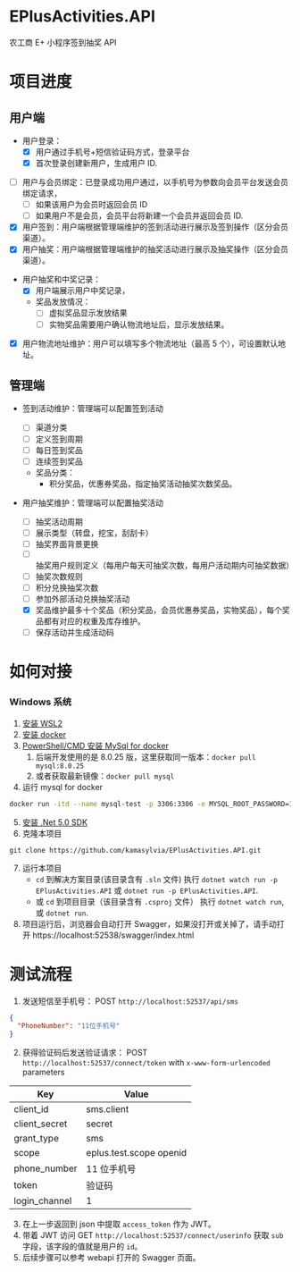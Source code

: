 # EPlusActivities.API

农工商 E+ 小程序签到抽奖 API

# 项目进度

## 用户端

- 用户登录：
  - [x] 用户通过手机号+短信验证码方式，登录平台
  - [x] 首次登录创建新用户，生成用户 ID.
- [ ] 用户与会员绑定：已登录成功用户通过，以手机号为参数向会员平台发送会员绑定请求，
  - [ ] 如果该用户为会员时返回会员 ID
  - [ ] 如果用户不是会员，会员平台将新建一个会员并返回会员 ID.
- [x] 用户签到：用户端根据管理端维护的签到活动进行展示及签到操作（区分会员渠道）。
- [x] 用户抽奖：用户端根据管理端维护的抽奖活动进行展示及抽奖操作（区分会员渠道）。
- 用户抽奖和中奖记录：
  - [x] 用户端展示用户中奖记录，
  - 奖品发放情况：
    - [ ] 虚拟奖品显示发放结果
    - [ ] 实物奖品需要用户确认物流地址后，显示发放结果。
- [x] 用户物流地址维护：用户可以填写多个物流地址（最高 5 个），可设置默认地址。

## 管理端

- 签到活动维护：管理端可以配置签到活动

  - [ ] 渠道分类
  - [ ] 定义签到周期
  - [ ] 每日签到奖品
  - [ ] 连续签到奖品
  - 奖品分类：
    - 积分奖品，优惠券奖品，指定抽奖活动抽奖次数奖品。

- 用户抽奖维护：管理端可以配置抽奖活动
  - [ ] 抽奖活动周期
  - [ ] 展示类型（转盘，挖宝，刮刮卡）
  - [ ] 抽奖界面背景更换
  - [ ] 抽奖用户规则定义（每用户每天可抽奖次数，每用户活动期内可抽奖数据）
  - [ ] 抽奖次数规则
  - [ ] 积分兑换抽奖次数
  - [ ] 参加外部活动兑换抽奖活动
  - [x] 奖品维护最多十个奖品（积分奖品，会员优惠券奖品，实物奖品），每个奖品都有对应的权重及库存维护。
  - [ ] 保存活动并生成活动码

# 如何对接

### Windows 系统

1. [安装 WSL2](https://docs.microsoft.com/zh-cn/windows/wsl/install-win10)
2. [安装 docker](https://www.docker.com/)
3. [PowerShell/CMD 安装 MySql for docker](https://hub.docker.com/_/mysql/)
   1. 后端开发使用的是 8.0.25 版，这里获取同一版本：`docker pull mysql:8.0.25`
   2. 或者获取最新镜像：`docker pull mysql`
4. 运行 mysql for docker

```sh
docker run -itd --name mysql-test -p 3306:3306 -e MYSQL_ROOT_PASSWORD=123456 mysql
```

5. [安装 .Net 5.0 SDK](https://dotnet.microsoft.com/download)
6. 克隆本项目

```
git clone https://github.com/kamasylvia/EPlusActivities.API.git
```

7. 运行本项目
   - `cd` 到解决方案目录(该目录含有 `.sln` 文件) 执行 `dotnet watch run -p EPlusActivities.API` 或 `dotnet run -p EPlusActivities.API`.
   - 或 `cd` 到项目目录（该目录含有 `.csproj` 文件） 执行 `dotnet watch run`, 或 `dotnet run`.
8. 项目运行后，浏览器会自动打开 Swagger，如果没打开或关掉了，请手动打开 https://localhost:52538/swagger/index.html

# 测试流程

1. 发送短信至手机号： POST `http://localhost:52537/api/sms`

```json
{
  "PhoneNumber": "11位手机号"
}
```

2. 获得验证码后发送验证请求： POST `http://localhost:52537/connect/token` with `x-www-form-urlencoded` parameters

| Key           | Value                   |
| ------------- | ----------------------- |
| client_id     | sms.client              |
| client_secret | secret                  |
| grant_type    | sms                     |
| scope         | eplus.test.scope openid |
| phone_number  | 11 位手机号             |
| token         | 验证码                  |
| login_channel | 1                       |

3. 在上一步返回到 json 中提取 `access_token` 作为 JWT。
4. 带着 JWT 访问 GET `http://localhost:52537/connect/userinfo` 获取 `sub` 字段，该字段的值就是用户的 `id`。
5. 后续步骤可以参考 webapi 打开的 Swagger 页面。

